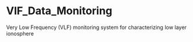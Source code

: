 # VlF_Data_Monitoring
Very Low Frequency (VLF) monitoring system for characterizing low layer ionosphere
